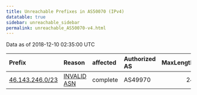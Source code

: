 ```yaml
---
title: Unreachable Prefixes in AS50070 (IPv4)
datatable: true
sidebar: unreachable_sidebar
permalink: unreachable_AS50070-v4.html
---
```


Data as of 2018-12-10 02:35:00 UTC


<div class="datatable-begin"></div>

| Prefix                                                   | Reason                                                                                                 | affected   | Authorized AS   |   MaxLength | Anchor                                         |   unreachable /24s |
|:---------------------------------------------------------|:-------------------------------------------------------------------------------------------------------|:-----------|:----------------|------------:|:-----------------------------------------------|-------------------:|
| [46.143.246.0/23](https://stat.ripe.net/46.143.246.0/23) | [INVALID ASN](https://rpki-validator.ripe.net/announcement-preview?asn=AS50070&prefix=46.143.246.0/23) | complete   | AS49970         |          24 | [RIPE](unreachable_RIPE_NCC_RPKI_Root-v4.html) |                  2 |

<div class="datatable-end"></div>